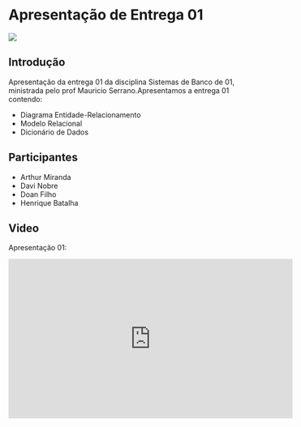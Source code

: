 # Apresentação de Entrega 01 
<img src ="https://cdn.discordapp.com/attachments/1151311607301947453/1183931921428906064/9473c316aaf14a605ad7c8c2f9b7249f.png?ex=658a2186&is=6577ac86&hm=98f2b84146928e851751a2f4d83b77d5c645da52cfc37f38d760597c6283deb8&" >

## Introdução
Apresentação da entrega 01 da disciplina Sistemas de Banco de 01, ministrada pelo prof Mauricio Serrano.Apresentamos a entrega 01 contendo: 

- Diagrama Entidade-Relacionamento
- Modelo Relacional
- Dicionário de Dados

## Participantes 

- Arthur Miranda
- Davi Nobre
- Doan Filho
- Henrique Batalha
## Video
Apresentação 01:

<iframe width="560" height="315" src="https://www.youtube.com/embed/WBCI31jdZxA?si=dDX-_vlv0RY6hTvv" title="YouTube video player" frameborder="0" allow="accelerometer; autoplay; clipboard-write; encrypted-media; gyroscope; picture-in-picture; web-share" allowfullscreen></iframe>